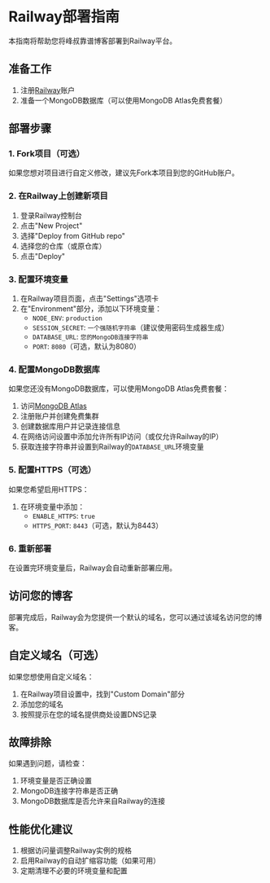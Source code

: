 # Railway部署指南

本指南将帮助您将峰叔靠谱博客部署到Railway平台。

## 准备工作

1. 注册[Railway](https://railway.app/)账户
2. 准备一个MongoDB数据库（可以使用MongoDB Atlas免费套餐）

## 部署步骤

### 1. Fork项目（可选）
如果您想对项目进行自定义修改，建议先Fork本项目到您的GitHub账户。

### 2. 在Railway上创建新项目
1. 登录Railway控制台
2. 点击"New Project"
3. 选择"Deploy from GitHub repo"
4. 选择您的仓库（或原仓库）
5. 点击"Deploy"

### 3. 配置环境变量
1. 在Railway项目页面，点击"Settings"选项卡
2. 在"Environment"部分，添加以下环境变量：
   - `NODE_ENV`: `production`
   - `SESSION_SECRET`: `一个强随机字符串`（建议使用密码生成器生成）
   - `DATABASE_URL`: `您的MongoDB连接字符串`
   - `PORT`: `8080`（可选，默认为8080）

### 4. 配置MongoDB数据库
如果您还没有MongoDB数据库，可以使用MongoDB Atlas免费套餐：
1. 访问[MongoDB Atlas](https://www.mongodb.com/cloud/atlas)
2. 注册账户并创建免费集群
3. 创建数据库用户并记录连接信息
4. 在网络访问设置中添加允许所有IP访问（或仅允许Railway的IP）
5. 获取连接字符串并设置到Railway的`DATABASE_URL`环境变量

### 5. 配置HTTPS（可选）
如果您希望启用HTTPS：
1. 在环境变量中添加：
   - `ENABLE_HTTPS`: `true`
   - `HTTPS_PORT`: `8443`（可选，默认为8443）

### 6. 重新部署
在设置完环境变量后，Railway会自动重新部署应用。

## 访问您的博客
部署完成后，Railway会为您提供一个默认的域名，您可以通过该域名访问您的博客。

## 自定义域名（可选）
如果您想使用自定义域名：
1. 在Railway项目设置中，找到"Custom Domain"部分
2. 添加您的域名
3. 按照提示在您的域名提供商处设置DNS记录

## 故障排除
如果遇到问题，请检查：
1. 环境变量是否正确设置
2. MongoDB连接字符串是否正确
3. MongoDB数据库是否允许来自Railway的连接

## 性能优化建议
1. 根据访问量调整Railway实例的规格
2. 启用Railway的自动扩缩容功能（如果可用）
3. 定期清理不必要的环境变量和配置